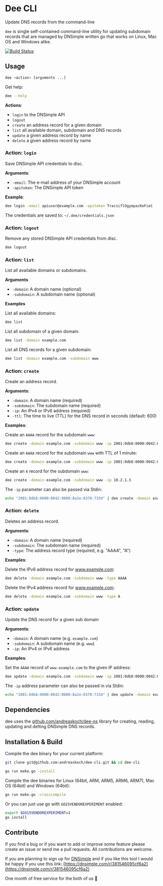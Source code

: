 # Dee CLI

Update DNS records from the command-line

`dee` is single self-contained command-line utility for updating subdomain records that are managed by DNSimple written go that works on Linux, Mac OS and Windows alike.

[![Build Status](https://travis-ci.org/andreaskoch/dee-cli.svg?branch=master)](https://travis-ci.org/andreaskoch/dee-cli)

## Usage

```bash
dee <action> [arguments ...]
```

Get help:

```bash
dee --help
```

**Actions**:

- `login` to the DNSimple API
- `logout`
- `create` an address record for a given domain
- `list` all available domain, subdomain and DNS records
- `update` a given address record by name
- `delete` a given address record by name

### Action: `login`

Save DNSimple API credentials to disc.

**Arguments**:

- `-email`: The e-mail address of your DNSimple account
- `-apitoken`: The DNSimple API token

**Example**:

```bash
dee login -email apiuser@example.com -apitoken TracsiflOgympacKoFieC
```

The credentials are saved to: `~/.dee/credentials.json`

### Action: `logout`

Remove any stored DNSimple API credentials from disc.

```bash
dee logout
```

### Action: `list`

List all available domains or subdomains.

**Arguments**

- `-domain`: A domain name (optional)
- `-subdomain`: A subdomain name (optional)

**Examples**

List all available domains:

```bash
dee list
```

List all subdomain of a given domain:

```bash
dee list -domain example.com
```

List all DNS records for a given subdomain:

```bash
dee list -domain example.com -subdomain www
```

### Action: `create`

Create an address record.

**Arguments**:

- `-domain`: A domain name (required)
- `-subdomain`: The subdomain name (required)
- `-ip`: An IPv4 or IPv6 address (required)
- `-ttl`: The time to live (TTL) for the DNS record in seconds (default: 600)

**Examples**:

Create an `AAAA` record for the subdomain `www`:

```bash
dee create -domain example.com -subdomain www -ip 2001:0db8:0000:0042:0000:8a2e:0370:7334
```

Create an `AAAA` record for the subdomain `www` with TTL of 1 minute:

```bash
dee create -domain example.com -subdomain www -ip 2001:0db8:0000:0042:0000:8a2e:0370:7334 -ttl 60
```

Create an `A` record for the subdomain `www`:

```bash
dee create -domain example.com -subdomain www -ip 10.2.1.3
```

The `-ip` parameter can also be passed via Stdin:

```bash
echo "2001:0db8:0000:0042:0000:8a2e:0370:7334" | dee create -domain example.com -subdomain www -ttl 3600
```

### Action: `delete`

Deletes an address record.

**Arguments**:

- `-domain`: A domain name (required)
- `-subdomain`: The subdomain name (required)
- `-type`: The address record type (required, e.g. "AAAA", "A")

**Examples**:

Delete the IPv6 address record for www.example.com:

```bash
dee delete -domain example.com -subdomain www -type AAAA
```

Delete the IPv4 address record for www.example.com:

```bash
dee delete -domain example.com -subdomain www -type A
```

### Action: `update`

Update the DNS record for a given sub domain

**Arguments**:

- `-domain`: A domain name (e.g. `example.com`)
- `-subdomain`: A subdomain name (e.g. `www`)
- `-ip`: An IPv4 or IPv6 address

**Examples**:

Set the `AAAA` record of `www.example.com` to the given IP address:

```bash
dee update -domain example.com -subdomain www -ip 2001:0db8:0000:0042:0000:8a2e:0370:7334
```

The `-ip` address parameter can also be passed in via Stdin:

```bash
echo "2001:0db8:0000:0042:0000:8a2e:0370:7334" | dee update -domain example.com -subdomain www
```

## Dependencies

dee uses the [github.com/andreaskoch/dee-ns](https://github.com/andreaskoch/dee-ns) library for creating, reading, updating and delting DNSimple DNS records.

## Installation & Build

Compile the dee binary for your current platform:

```bash
git clone git@github.com:andreaskoch/dee-cli.git && cd dee-cli

go run make.go -install
```

Compile the dee binaries for Linux (64bit, ARM, ARM5, ARM6, ARM7), Mac OS (64bit) and Windows (64bit):

```bash
go run make.go -crosscompile
```

Or you can just use go with `GO15VENDOREXPERIMENT` enabled:

```bash
export $GO15VENDOREXPERIMENT=1
go install
```

## Contribute

If you find a bug or if you want to add or improve some feature please create an issue or send me a pull requests.
All contributions are welcome.

If you are planning to sign up for [DNSimple](https://dnsimple.com) and if you like this tool I would be happy if you use this link: [https://dnsimple.com/r/381546095cf6a2](https://dnsimple.com/r/381546095cf6a2)

One month of free service for the both of us :dancers:
